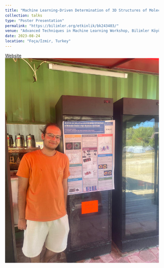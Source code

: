 ```yaml
---
title: "Machine Learning-Driven Determination of 3D Structures of Molecular Clouds in High-Resolution mm Images"
collection: talks
type: "Poster Presentation"
permalink: "https://bilimler.org/etkinlik/bk243403/"
venue: "Advanced Techniques in Machine Learning Workshop, Bilimler Köyü"
date: 2023-08-24
location: "Foça/İzmir, Turkey"
---
```

<a href="https://bilimler.org/etkinlik/bk243403/">Website</a>
<img src='/images/1.jpeg'>
